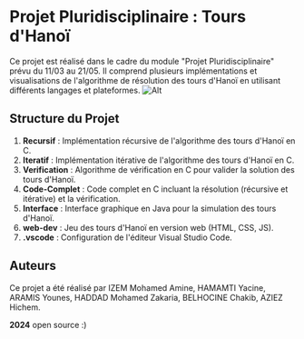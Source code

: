 # Projet Pluridisciplinaire : Tours d'Hanoï

Ce projet est réalisé dans le cadre du module "Projet Pluridisciplinaire" prévu du 11/03 au 21/05. Il comprend plusieurs implémentations et visualisations de l'algorithme de résolution des tours d'Hanoï en utilisant différents langages et plateformes. 
![Alt](https://repobeats.axiom.co/api/embed/3108e8b623cf02400cc8c7deb982223576860953.svg "Repobeats analytics image")

## Structure du Projet

1. **Recursif** : Implémentation récursive de l'algorithme des tours d'Hanoï en C.
2. **Iteratif** : Implémentation itérative de l'algorithme des tours d'Hanoï en C.
3. **Verification** : Algorithme de vérification en C pour valider la solution des tours d'Hanoï.
4. **Code-Complet** : Code complet en C incluant la résolution (récursive et itérative) et la vérification.
5. **Interface** : Interface graphique en Java pour la simulation des tours d'Hanoï.
6. **web-dev** : Jeu des tours d'Hanoï en version web (HTML, CSS, JS).
7. **.vscode** : Configuration de l'éditeur Visual Studio Code.

## Auteurs

Ce projet a été réalisé par IZEM Mohamed Amine, HAMAMTI Yacine, ARAMIS Younes, HADDAD Mohamed Zakaria, BELHOCINE Chakib, AZIEZ Hichem.

**2024** open source :)
